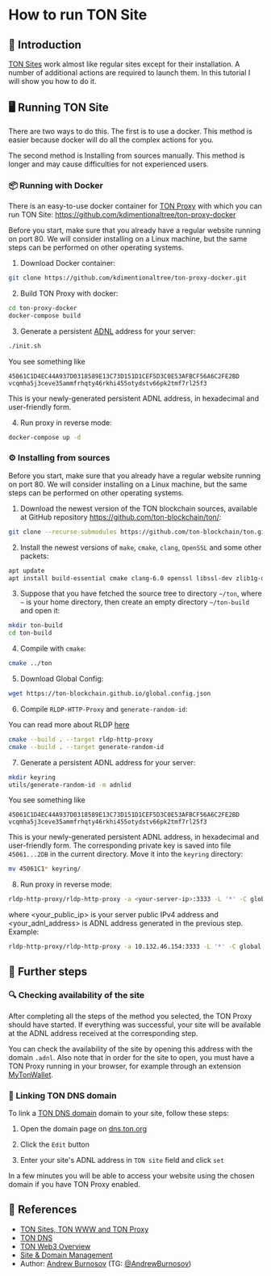 # How to run TON Site

## 👋 Introduction

[TON Sites](/learn/services/sites-www-proxy) work almost like regular sites except for their installation. A number of additional actions are required to launch them. In this tutorial I will show you how to do it.

## 🖥 Running TON Site

There are two ways to do this. The first is to use a docker. This method is easier because docker will do all the complex actions for you.

The second method is Installing from sources manually. This method is longer and may cause difficulties for not experienced users.

### 📦 Running with Docker

There is an easy-to-use docker container for [TON Proxy](/participate/web3/sites-and-proxy) with which you can run TON Site:
https://github.com/kdimentionaltree/ton-proxy-docker

Before you start, make sure that you already have a regular website running on port 80. We will consider installing on a Linux machine, but the same steps can be performed on other operating systems.

1.  Download Docker container:
```bash
git clone https://github.com/kdimentionaltree/ton-proxy-docker.git
```

2.  Build TON Proxy with docker:
```bash
cd ton-proxy-docker
docker-compose build
```

3.  Generate a persistent [ADNL](/learn/networking/adnl) address for your server:
```bash
./init.sh
```
You see something like
```
45061C1D4EC44A937D0318589E13C73D151D1CEF5D3C0E53AFBCF56A6C2FE2BD vcqmha5j3ceve35ammfrhqty46rkhi455otydstv66pk2tmf7rl25f3
```
This is your newly-generated persistent ADNL address, in hexadecimal and user-friendly form.

4.  Run proxy in reverse mode:
```bash
docker-compose up -d
```

### ⚙️ Installing from sources

Before you start, make sure that you already have a regular website running on port 80. We will consider installing on a Linux machine, but the same steps can be performed on other operating systems.

1.  Download the newest version of the TON blockchain sources, available at GitHub repository https://github.com/ton-blockchain/ton/:
```bash
git clone --recurse-submodules https://github.com/ton-blockchain/ton.git
```

2.  Install the newest versions of `make`, `cmake`, `clang`, `OpenSSL` and some other packets:
```bash
apt update
apt install build-essential cmake clang-6.0 openssl libssl-dev zlib1g-dev
```

3.  Suppose that you have fetched the source tree to directory `~/ton`, where `~` is your home directory, then create an empty directory `~/ton-build` and open it:
```bash
mkdir ton-build
cd ton-build
```

4.  Compile with `cmake`:
```bash
cmake ../ton
```

5.  Download Global Config:
```bash
wget https://ton-blockchain.github.io/global.config.json
```

6.  Compile `RLDP-HTTP-Proxy` and `generate-random-id`:

You can read more about RLDP [here](/learn/networking/rldp)

```bash
cmake --build . --target rldp-http-proxy
cmake --build . --target generate-random-id
```

7.  Generate a persistent ADNL address for your server:
```bash
mkdir keyring
utils/generate-random-id -m adnlid
```
You see something like
```
45061C1D4EC44A937D0318589E13C73D151D1CEF5D3C0E53AFBCF56A6C2FE2BD vcqmha5j3ceve35ammfrhqty46rkhi455otydstv66pk2tmf7rl25f3
```
This is your newly-generated persistent ADNL address, in hexadecimal and user-friendly form. The corresponding private key is saved into file `45061...2DB` in the current directory. Move it into the `keyring` directory:
```bash
mv 45061C1* keyring/
```

8. Run proxy in reverse mode:
```bash
rldp-http-proxy/rldp-http-proxy -a <your-server-ip>:3333 -L '*' -C global.config.json -A <your-adnl-address> -d -l <log-file>
```
where <your_public_ip> is your server public IPv4 address and <your_adnl_address> is ADNL address generated in the previous step.
Example:
```bash
rldp-http-proxy/rldp-http-proxy -a 10.132.46.154:3333 -L '*' -C global.config.json -A vcqmha5j3ceve35ammfrhqty46rkhi455otydstv66pk2tmf7rl25f3 -d -l tonsite.log
```

## 👀 Further steps

### 🔍 Сhecking availability of the site

After completing all the steps of the method you selected, the TON Proxy should have started. If everything was successful, your site will be available at the ADNL address received at the corresponding step. 

You can check the availability of the site by opening this address with the domain `.adnl`. Also note that in order for the site to open, you must have a TON Proxy running in your browser, for example through an extension [MyTonWallet](https://mytonwallet.io/).

### 📎 Linking TON DNS domain

To link a [TON DNS domain](/participate/web3/dns) domain to your site, follow these steps:

1.  Open the domain page on [dns.ton.org](https://dns.ton.org)

2.  Click the `Edit` button

3.  Enter your site's ADNL address in `TON site` field and click `set`

In a few minutes you will be able to access your website using the chosen domain if you have TON Proxy enabled.

## 📌 References

 * [TON Sites, TON WWW and TON Proxy](/learn/services/sites-www-proxy/)
 * [TON DNS](/learn/services/dns/)
 * [TON Web3 Overview](/participate/web3/overview/)
 * [Site & Domain Management](/participate/web3/site-management)
 * Author: [Andrew Burnosov](https://github.com/AndreyBur) (TG: [@AndrewBurnosov](https://t.me/AndreyBurnosov))